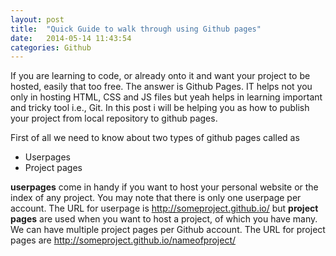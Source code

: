 ```yaml
---
layout: post
title:  "Quick Guide to walk through using Github pages"
date:   2014-05-14 11:43:54
categories: Github
---
```


If you are learning to code, or already onto it and want your project to be hosted, easily that too free. The answer is Github Pages. IT helps not you only in hosting HTML, CSS and JS files but yeah helps in learning important and tricky tool i.e., Git. In this post i will be helping you as how to publish your project from local repository to github pages.


First of all we need to know about two types of github pages called as

* Userpages
* Project pages

**userpages** come in handy if you want to host your personal website or the index of any project. You may note that there is only one userpage per account. The URL for userpage is http://someproject.github.io/ but **project pages** are used when you want to host a project, of which you have many. We can have multiple project pages per Github account. The URL for project pages are http://someproject.github.io/nameofproject/